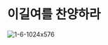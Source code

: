 # 이길여를 찬양하라
![1-6-1024x576](https://github.com/user-attachments/assets/fe3b3a00-b802-4bd1-ab5b-1bd617813d62)
